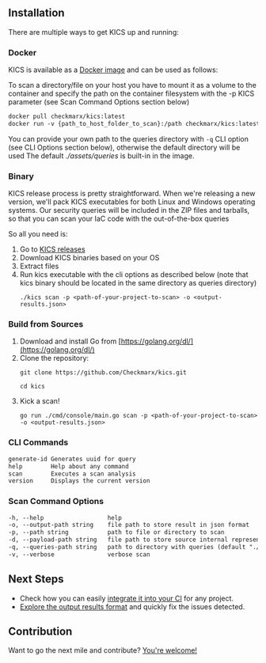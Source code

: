 ## Installation

There are multiple ways to get KICS up and running:


### Docker

KICS is available as a [Docker image](https://hub.docker.com/r/checkmarx/kics) and can be used as follows:  

To scan a directory/file on your host you have to mount it as a volume to the container and specify the path on the container filesystem with the -p KICS parameter (see Scan Command Options section below)

```txt
docker pull checkmarx/kics:latest  
docker run -v {​​​​path_to_host_folder_to_scan}​​​​:/path checkmarx/kics:latest scan -p "/path" -o "/path/results.json"
```  

You can provide your own path to the queries directory with `-q` CLI option (see CLI Options section below), otherwise the default directory will be used The default *./assets/queries* is built-in in the image.

### Binary

KICS release process is pretty straightforward.
When we're releasing a new version, we'll pack KICS executables for both Linux and Windows operating systems.
Our security queries will be included in the ZIP files and tarballs, so that you can scan your IaC code with the out-of-the-box queries

So all you need is:

1. Go to [KICS releases](https://github.com/Checkmarx/kics/releases/latest)
1. Download KICS binaries based on your OS
1. Extract files
1. Run kics executable with the cli options as described below (note that kics binary should be located in the same directory as queries directory)  
   ```
   ./kics scan -p <path-of-your-project-to-scan> -o <output-results.json>
   ```

### Build from Sources

1. Download and install Go from [https://golang.org/dl/](https://golang.org/dl/)  
1. Clone the repository:  
   ```
   git clone https://github.com/Checkmarx/kics.git
   ```  
   ```
   cd kics
   ```
1. Kick a scan!  
   ```
   go run ./cmd/console/main.go scan -p <path-of-your-project-to-scan> -o <output-results.json>
   ```

### CLI Commands

```txt
generate-id Generates uuid for query
help        Help about any command
scan        Executes a scan analysis
version     Displays the current version
```


### Scan Command Options

```txt
-h, --help                  help
-o, --output-path string    file path to store result in json format
-p, --path string           path to file or directory to scan
-d, --payload-path string   file path to store source internal representation in JSON format
-q, --queries-path string   path to directory with queries (default "./assets/queries")
-v, --verbose               verbose scan
```

## Next Steps

- Check how you can easily [integrate it into your CI](integrations.md) for any project.
- [Explore the output results format](results.md) and quickly fix the issues detected.


## Contribution

Want to go the next mile and contribute? [You're welcome!](CONTRIBUTING.md)
